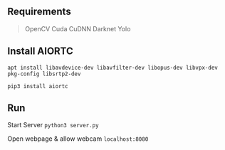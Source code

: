 ## Requirements
> OpenCV
> Cuda
> CuDNN
> Darknet
> Yolo

## Install AIORTC
``` apt install libavdevice-dev libavfilter-dev libopus-dev libvpx-dev pkg-config libsrtp2-dev ```

``` pip3 install aiortc ```

## Run
Start Server
``` python3 server.py ```

Open webpage & allow webcam
``` localhost:8080 ```
